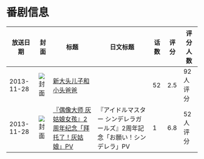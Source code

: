 # 番剧信息

|放送日期|封面|标题|日文标题|话数|评分|评分人数|
|---|---|---|---|---|---|---|
|2013-11-28|![封面](https://lain.bgm.tv/pic/cover/c/dc/61/115760_Nc4AL.jpg)|[新大头儿子和小头爸爸](https://bangumi.tv/subject/115760)||52|2.5|92人评分|
|2013-11-28|![封面](https://lain.bgm.tv/pic/cover/c/dc/7a/354422_ZWEoM.jpg)|[『偶像大师 灰姑娘女孩』2周年纪念「拜托了！灰姑娘」PV](https://bangumi.tv/subject/354422)|『アイドルマスター シンデレラガールズ』2周年記念「お願い！シンデレラ」PV|1|6.8|52人评分|
